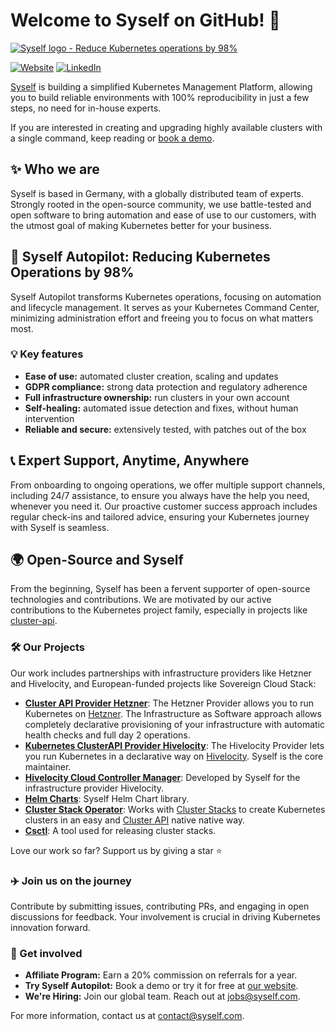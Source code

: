 # Welcome to Syself on GitHub! 🚀

[![Syself logo - Reduce Kubernetes operations by 98%](https://cdn.syself.com/github-banner.png)](https://syself.com)

[![Website](https://img.shields.io/badge/Our-Website-E37894.svg)](https://syself.com)
[![LinkedIn](https://img.shields.io/badge/LinkedIn-@syself-blue.svg)](https://www.linkedin.com/company/syself)

[Syself](https://syself.com/) is building a simplified Kubernetes Management Platform, allowing you to build reliable environments with 100% reproducibility in just a few steps, no need for in-house experts. 

If you are interested in creating and upgrading highly available clusters with a single command, keep reading or [book a demo](https://syself.com/demo).

## ✨ Who we are

Syself is based in Germany, with a globally distributed team of experts. Strongly rooted in the open-source community, we use battle-tested and open software to bring automation and ease of use to our customers, with the utmost goal of making Kubernetes better for your business.

## 🤖 Syself Autopilot: Reducing Kubernetes Operations by 98%

Syself Autopilot transforms Kubernetes operations, focusing on automation and lifecycle management. It serves as your Kubernetes Command Center, minimizing administration effort and freeing you to focus on what matters most.

### 💡 Key features

- **Ease of use:** automated cluster creation, scaling and updates
- **GDPR compliance:** strong data protection and regulatory adherence
- **Full infrastructure ownership:** run clusters in your own account
- **Self-healing:** automated issue detection and fixes, without human intervention
- **Reliable and secure:** extensively tested, with patches out of the box

## 📞 Expert Support, Anytime, Anywhere

From onboarding to ongoing operations, we offer multiple support channels, including 24/7 assistance, to ensure you always have the help you need, whenever you need it. Our proactive customer success approach includes regular check-ins and tailored advice, ensuring your Kubernetes journey with Syself is seamless.

## 🌍 Open-Source and Syself

From the beginning, Syself has been a fervent supporter of open-source technologies and contributions. We are motivated by our active contributions to the Kubernetes project family, especially in projects like [cluster-api](https://github.com/kubernetes-sigs/cluster-api).

### 🛠️ Our Projects

Our work includes partnerships with infrastructure providers like Hetzner and Hivelocity, and European-funded projects like Sovereign Cloud Stack:

- **[Cluster API Provider Hetzner](https://github.com/syself/cluster-api-provider-hetzner)**: The Hetzner Provider allows you to run Kubernetes on [Hetzner](https://www.hetzner.com/). The Infrastructure as Software approach allows completely declarative provisioning of your infrastructure with automatic health checks and full day 2 operations.
- **[Kubernetes ClusterAPI Provider Hivelocity](https://github.com/hivelocity/cluster-api-provider-hivelocity)**: The Hivelocity Provider lets you run Kubernetes in a declarative way on [Hivelocity](https://www.hivelocity.net/). Syself is the core maintainer.
- **[Hivelocity Cloud Controller Manager](https://github.com/hivelocity/hivelocity-cloud-controller-manager)**: Developed by Syself for the infrastructure provider Hivelocity.
- **[Helm Charts](https://github.com/syself/charts)**: Syself Helm Chart library.
- **[Cluster Stack Operator](https://github.com/SovereignCloudStack/cluster-stack-operator)**: Works with [Cluster Stacks](https://github.com/SovereignCloudStack/cluster-stacks) to create Kubernetes clusters in an easy and [Cluster API](https://github.com/kubernetes-sigs/cluster-api) native native way.
- **[Csctl](https://github.com/SovereignCloudStack/csmctl)**: A tool used for releasing cluster stacks.

Love our work so far? Support us by giving a star ⭐

### ✈️ Join us on the journey

Contribute by submitting issues, contributing PRs, and engaging in open discussions for feedback. Your involvement is crucial in driving Kubernetes innovation forward.

### 🤝 Get involved

- **Affiliate Program:** Earn a 20% commission on referrals for a year.
- **Try Syself Autopilot:** Book a demo or try it for free at [our website](https://syself.com).
- **We're Hiring:** Join our global team. Reach out at <jobs@syself.com>.

For more information, contact us at <contact@syself.com>.
